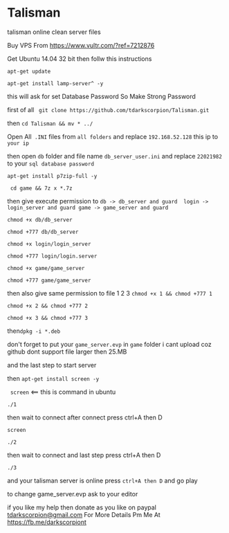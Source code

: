 # Talisman
talisman online clean server files


Buy VPS From https://www.vultr.com/?ref=7212876  

Get Ubuntu 14.04 32 bit then follw this instructions


```apt-get update ```

``` apt-get install lamp-server^ -y ```

this will ask for set Database Password So Make Strong Password 

first of all ``` git clone https://github.com/tdarkscorpion/Talisman.git```

then ``` cd Talisman && mv * ../ ```

Open All``` .INI``` files from ```all folders``` and replace ```192.168.52.128``` this ip to ```your ip ```

then open ```db``` folder and file name ```db_server_user.ini``` and replace ```22021982``` to your ```sql database password``` 

``` apt-get install p7zip-full -y ```

``` cd game && 7z x *.7z```


then give execute permission to 
``` db -> db_server and guard  login -> login_server and guard game -> game_server and guard ```

```chmod +x db/db_server```

```chmod +777 db/db_server```

```chmod +x login/login_server```

```chmod +777 login/login.server```

```chmod +x game/game_server```

```chmod +777 game/game_server```

then also give same permission to file 1 2 3 
```chmod +x 1 && chmod +777 1```

```chmod +x 2 && chmod +777 2```

```chmod +x 3 && chmod +777 3```

then```dpkg -i *.deb ```

 don't forget to put your ```game_server.evp``` in ```game``` folder i cant upload coz github dont support file larger then 25.MB 



and the last step to start server 


then ``` apt-get install screen -y ```


``` screen``` <== this is command in ubuntu 


```./1 ```

then wait to connect after connect press ctrl+A then D 

```screen ```


```./2 ```

then wait to connect and last step press ctrl+A then D 
 
 ```./3 ```
 
 and your talisman server is online press ``` ctrl+A then D ``` and go play 
 
 to change game_server.evp ask to your editor 
 
 if you like my help then donate as you like on paypal tdarkscorpion@gmail.com
 For More Details Pm Me At https://fb.me/darkscorpiont  
 
 


